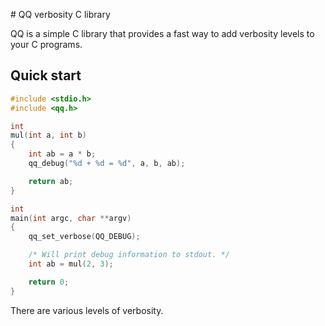 # QQ verbosity C library

QQ is a simple C library that provides a fast way to add verbosity levels to
your C programs.

## Quick start

```c
#include <stdio.h>
#include <qq.h>

int
mul(int a, int b)
{
    int ab = a * b;
    qq_debug("%d + %d = %d", a, b, ab);

    return ab;
}

int
main(int argc, char **argv)
{
    qq_set_verbose(QQ_DEBUG);

    /* Will print debug information to stdout. */
    int ab = mul(2, 3);

    return 0;
}
```

There are various levels of verbosity.
